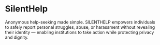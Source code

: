 # SilentHelp
Anonymous help-seeking made simple. SILENTHELP empowers individuals to safely report personal struggles, abuse, or harassment without revealing their identity — enabling institutions to take action while protecting privacy and dignity. 
